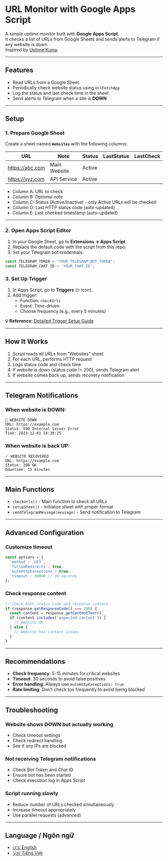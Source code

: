 # URL Monitor with Google Apps Script

A simple uptime monitor built with **Google Apps Script**.  
It checks a list of URLs from Google Sheets and sends alerts to Telegram if any website is down.  
Inspired by [Uptime Kuma](https://github.com/louislam/uptime-kuma).

---

## Features
- Read URLs from a Google Sheet
- Periodically check website status using `UrlFetchApp`
- Log the status and last check time in the sheet
- Send alerts to Telegram when a site is **DOWN**

---

## Setup

### 1. Prepare Google Sheet
Create a sheet named **`Websites`** with the following columns:

| URL              | Note           | Status   | LastStatus | LastCheck          |
|------------------|----------------|----------|------------|--------------------|
| https://abc.com  | Main Website   | Active   |            |                    |
| https://xyz.com  | API Service    | Active   |            |                    |

- Column A: URL to check  
- Column B: Optional note  
- Column C: Status (Active/Inactive) - only Active URLs will be checked  
- Column D: Last HTTP status code (auto-updated)  
- Column E: Last checked timestamp (auto-updated)  

---

### 2. Open Apps Script Editor
1. In your Google Sheet, go to **Extensions → Apps Script**.  
2. Replace the default code with the script from this repo.  
3. Set your Telegram bot credentials:

```javascript
const TELEGRAM_TOKEN = 'YOUR_TELEGRAM_BOT_TOKEN';
const TELEGRAM_CHAT_ID = 'YOUR_CHAT_ID';
```

### 3. Set Up Trigger
1. In Apps Script, go to **Triggers** (`⏰` icon).
2. Add trigger:
   - Function: `checkUrls`
   - Event: Time-driven
   - Choose frequency (e.g., every 5 minutes)

**💡 Reference:** [Detailed Trigger Setup Guide](../docs/trigger-setup-guide.en.md)

---

## How It Works

1. Script reads all URLs from "Websites" sheet
2. For each URL, performs HTTP request
3. Logs status code and check time
4. If website is down (status code != 200), sends Telegram alert
5. If website comes back up, sends recovery notification

---

## Telegram Notifications

### When website is DOWN:
```
🚨 WEBSITE DOWN
URL: https://example.com
Status: 500 Internal Server Error
Time: 2023-12-01 14:30:25
```

### When website is back UP:
```
✅ WEBSITE RECOVERED
URL: https://example.com
Status: 200 OK
Downtime: 15 minutes
```

---

## Main Functions

- `checkUrls()` - Main function to check all URLs
- `setupSheet()` - Initialize sheet with proper format
- `sendTelegramMessage(message)` - Send notification to Telegram

---

## Advanced Configuration

### Customize timeout
```javascript
const options = {
  'method': 'GET',
  'followRedirects': true,
  'muteHttpExceptions': true,
  'timeout': 30000 // 30 seconds
};
```

### Check response content
```javascript
// Check both status code and response content
if (response.getResponseCode() === 200) {
  const content = response.getContentText();
  if (content.includes('expected content')) {
    // Website OK
  } else {
    // Website has content issues
  }
}
```

---

## Recommendations

- **Check frequency**: 5-15 minutes for critical websites
- **Timeout**: 30 seconds to avoid false positives
- **Error handling**: Always use `muteHttpExceptions: true`
- **Rate limiting**: Don't check too frequently to avoid being blocked

---

## Troubleshooting

### Website shows DOWN but actually working
- Check timeout settings
- Check redirect handling
- See if any IPs are blocked

### Not receiving Telegram notifications
- Check Bot Token and Chat ID
- Ensure bot has been started
- Check execution log in Apps Script

### Script running slowly
- Reduce number of URLs checked simultaneously
- Increase timeout appropriately
- Use parallel requests (advanced)

---

## Language / Ngôn ngữ

- [🇺🇸 English](./README.md)
- [🇻🇳 Tiếng Việt](./README.vi.md)
